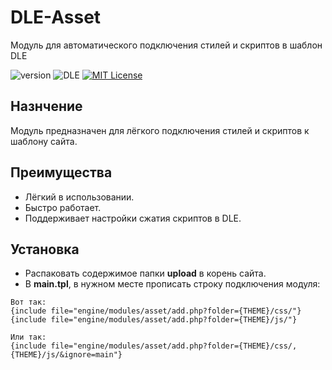 # DLE-Asset
Модуль для автоматического подключения стилей и скриптов в шаблон DLE

![version](https://img.shields.io/badge/version-1.0.0-red.svg?style=flat-square "Version")
![DLE](https://img.shields.io/badge/DLE-9.x-green.svg?style=flat-square "DLE Version")
[![MIT License](https://img.shields.io/badge/license-MIT-blue.svg?style=flat-square)](https://github.com/pafnuty/DLE-Asset/blob/master/LICENSE)

## Назнчение
Модуль предназначен для лёгкого подключения стилей и скриптов к шаблону сайта.

## Преимущества
- Лёгкий в использовании.
- Быстро работает.
- Поддерживает настройки сжатия скриптов в DLE.


## Установка
- Распаковать содержимое папки **upload** в корень сайта.
- В **main.tpl**, в нужном месте прописать строку подключения модуля:
```smarty
Вот так:
{include file="engine/modules/asset/add.php?folder={THEME}/css/"}
{include file="engine/modules/asset/add.php?folder={THEME}/js/"}

Или так:
{include file="engine/modules/asset/add.php?folder={THEME}/css/,{THEME}/js/&ignore=main"}
```
